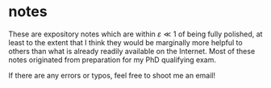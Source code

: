# notes

These are expository notes which are within $\varepsilon \ll 1$ of being fully polished, at least to the extent that I think they would be marginally more helpful to others than what is already readily available on the Internet. Most of these notes originated from preparation for my PhD qualifying exam. 

If there are any errors or typos, feel free to shoot me an email! 
